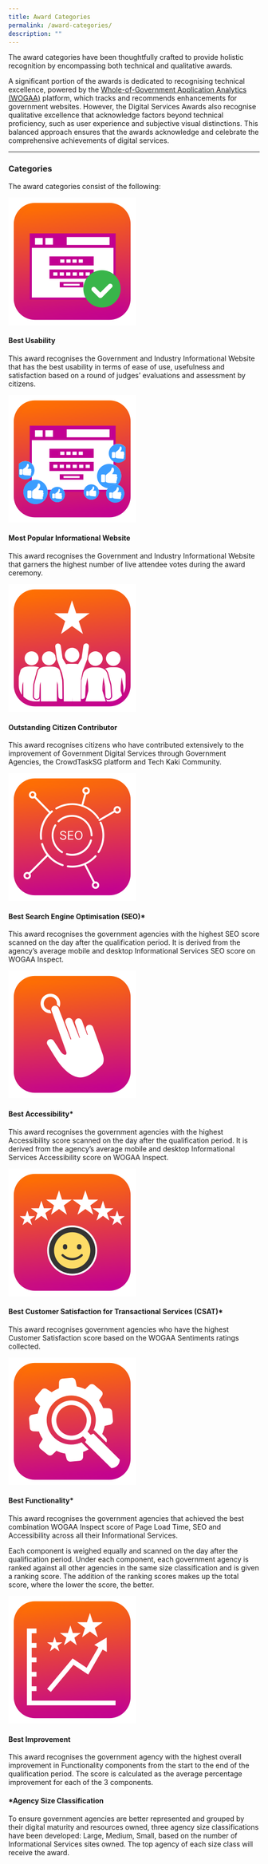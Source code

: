 ```yaml
---
title: Award Categories
permalink: /award-categories/
description: ""
---
```

<style type="text/css">
.content h4 {
    color: #B41E8E;
    font-weight: 700;
}
</style>
<p>The award categories have been thoughtfully crafted to provide holistic recognition by encompassing both technical and qualitative awards. </p>
<p>A significant portion of the awards is dedicated to recognising technical excellence, powered by the <a target="_blank" aria-label="WOGAA" href="https://wogaa.sg/">Whole-of-Government Application Analytics (WOGAA)</a> platform, which tracks and recommends enhancements for government websites. However, the Digital Services Awards also recognise qualitative excellence that acknowledge factors beyond technical proficiency, such as user experience and subjective visual distinctions. This balanced approach ensures that the awards acknowledge and celebrate the comprehensive achievements of digital services.</p>
<hr>
<h3>Categories</h3>
<p>The award categories consist of the following:</p>
<div class="row is-multiline">
  <div class="col is-2"><img alt="" src="/images/icn_usability.svg"></div>
  <div class="col is-10">
    <h4>Best Usability</h4>
    <p>This award recognises the Government and Industry Informational Website that has the best usability in terms of ease of use, usefulness and satisfaction based on a round of judges’ evaluations and assessment by citizens.</p>
  </div>
  <div class="col is-2"><img src="/images/icn_popularis.svg"></div>
  <div class="col is-10">
    <h4>Most Popular Informational Website</h4>
    <p>This award recognises the Government and Industry Informational Website that garners the highest number of live attendee votes during the award ceremony.</p>
  </div>
  <div class="col is-2"><img src="/images/icn_citizen.svg"></div>
  <div class="col is-10">
    <h4>Outstanding Citizen Contributor</h4>
    <p>This award recognises citizens who have contributed extensively to the improvement of Government Digital Services through Government Agencies, the CrowdTaskSG platform and Tech Kaki Community.</p>
  </div>
  <div class="col is-2"><img src="/images/icn_seo.svg"></div>
  <div class="col is-10">
    <h4>Best Search Engine Optimisation (SEO)*</h4>
    <p>This award recognises the government agencies with the highest SEO score scanned on the day after the qualification period. It is derived from the agency’s average mobile and desktop Informational Services SEO score on WOGAA Inspect.</p>
  </div>
  <div class="col is-2"><img src="/images/icn_accessibility.svg"></div>
  <div class="col is-10">
    <h4>Best Accessibility*</h4>
    <p>This award recognises the government agencies with the highest Accessibility score scanned on the day after the qualification period. It is derived from the agency’s average mobile and desktop Informational Services Accessibility score on WOGAA Inspect.</p>
  </div>
  <div class="col is-2"><img src="/images/icn_csat.svg"></div>
  <div class="col is-10">
    <h4>Best Customer Satisfaction for Transactional Services (CSAT)*</h4>
    <p>This award recognises government agencies who have the highest Customer Satisfaction score based on the WOGAA Sentiments ratings collected.&nbsp;</p>
  </div>
  <div class="col is-2"><img src="/images/icn_functionality.svg"></div>
  <div class="col is-10">
    <h4>Best Functionality*</h4>
    <p>This award recognises the government agencies that achieved the best combination WOGAA Inspect score of Page Load Time, SEO and Accessibility across all their Informational Services.</p>
    <p>Each component is weighed equally and scanned on the day after the qualification period. Under each component, each government agency is ranked against all other agencies in the same size classification and is given a ranking score. The addition of the ranking scores makes up the total score, where the lower the score, the better.</p>
  </div>
  <div class="col is-2"><img src="/images/icn_improvement.svg"></div>
  <div class="col is-10">
    <h4>Best Improvement</h4>
    <p>This award recognises the government agency with the highest overall improvement in Functionality components from the start to the end of the qualification period. The score is calculated as the average percentage improvement for each of the 3 components.</p>
  </div>
</div>
<h4>*Agency Size Classification</h4>
<p>To ensure government agencies are better represented and grouped by their digital maturity and resources owned, three agency size classifications have been developed: Large, Medium, Small, based on the number of Informational Services sites owned. The top agency of each size class will receive the award.</p>